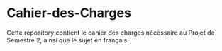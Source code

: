 # Cahier-des-Charges

Cette repository contient le cahier des charges nécessaire au Projet de Semestre 2, ainsi que le sujet en français.

